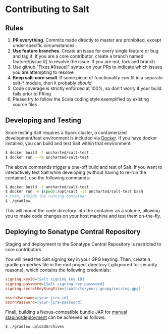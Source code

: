 # Contributing to Salt

## Rules

1. **PR everything**. Commits made directly to master are prohibited, except under specific circumstances
1. **Use feature branches**. Create an issue for every single feature or bug and tag it. If you are a core contributor, create a branch named feature/[issue #] to resolve the issue. If you are not, fork and branch.
1. Use github "Fixes #[issue]" syntax on your PRs to indicate which issues you are attempting to resolve
1. **Keep salt-core small**. If some piece of functionality *can* fit in a separate salt-* module, then it probably *should*
1. Code coverage is strictly enforced at 100%, so don't worry if your build fails prior to PRing
1. Please try to follow the Scala coding style exemplified by existing source files

## Developing and Testing

Since testing Salt requires a Spark cluster, a containerized development/test environment is included via [Docker](https://www.docker.com/). If you have docker installed, you can build and test Salt within that environment:

```bash
$ docker build -t uncharted/salt-test .
$ docker run --rm uncharted/salt-test
```

The above commands trigger a one-off build and test of Salt. If you want to interactively test Salt while developing (without having to re-run the container), use the following commands:

```bash
$ docker build -t uncharted/salt-test .
$ docker run -v $(pwd):/opt/salt -it uncharted/salt-test bash
# then, inside the running container
$ ./gradlew
```

This will mount the code directory into the container as a volume, allowing you to make code changes on your host machine and test them on-the-fly.

## Deploying to Sonatype Central Repository

Staging and deployment to the Sonatype Central Repository is restricted to core contributors.

You will need the Salt signing key in your GPG keyring. Then, create a gradle.properties file in the root project directory (.gitignored for security reasons), which contains the following credentials:

```ini
signing.keyId=[Salt signing key ID]
signing.password=[Salt signing key password]
signing.secretKeyRingFile=[/path/to/your/.gnupg/secring.gpg]

ossrhUsername=[your-jira-id]
ossrhPassword=[your-jira-password]
```

Finall, building a Nexus-compatible bundle JAR for [manual staging/deployment](http://central.sonatype.org/pages/manual-staging-bundle-creation-and-deployment.html) can be achieved as follows:

```bash
$ ./gradlew uploadArchives
```
